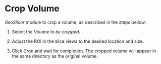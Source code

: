 # Crop Volume

_GeoSlicer_ module to crop a volume, as described in the steps bellow:

1. Select the _Volume to be cropped_.
   
2. Adjust the ROI in the slice views to the desired location and size.
   
3. Click _Crop_ and wait for completion. The cropped volume will appear in the same directory as the original volume.